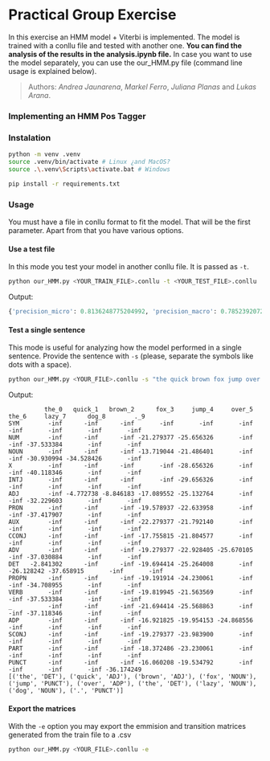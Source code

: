 # Practical Group Exercise

In this exercise an HMM model + Viterbi is implemented. The model is trained with a conllu file and tested with another one. **You can find the analysis of the results in the analysis.ipynb file.** In case you want to use the model separately, you can use the our_HMM.py file (command line usage is explained below).

> Authors: *Andrea Jaunarena*, *Markel Ferro*, *Juliana Planas* and *Lukas Arana*.

### Implementing an HMM Pos Tagger 

### Instalation

```bash
python -m venv .venv
source .venv/bin/activate # Linux ¿and MacOS?
source .\.venv\Scripts\activate.bat # Windows

pip install -r requirements.txt
```

### Usage

You must have a file in conllu format to fit the model. That will be the first parameter. Apart from that you have various options.

#### Use a test file

In this mode you test your model in another conllu file. It is passed as `-t`.

```bash
python our_HMM.py <YOUR_TRAIN_FILE>.conllu -t <YOUR_TEST_FILE>.conllu
```

Output:

```python
{'precision_micro': 0.8136248775204992, 'precision_macro': 0.7852392072793883, 'recall_micro': 0.8136248775204992, 'recall_macro': 0.612734531152367, 'f1_micro': 0.8136248775204992, 'f1_macro': 0.6513179995385716, 'accuracy': 0.8136248775204992}
```

#### Test a single sentence

This mode is useful for analyzing how the model performed in a single sentence. Provide the sentence with `-s` (please, separate the symbols like dots with a space).

```bash
python our_HMM.py <YOUR_FILE>.conllu -s "the quick brown fox jump over the lazy dog ."
```

Output:

```
          the_0   quick_1   brown_2      fox_3     jump_4     over_5      the_6     lazy_7      dog_8        ._9
SYM        -inf      -inf      -inf       -inf       -inf       -inf       -inf       -inf       -inf       -inf
NUM        -inf      -inf      -inf -21.279377 -25.656326       -inf       -inf -37.533384       -inf       -inf
NOUN       -inf      -inf      -inf -13.719044 -21.486401       -inf       -inf -30.930994 -34.528426       -inf
X          -inf      -inf      -inf       -inf -28.656326       -inf       -inf -40.118346       -inf       -inf
INTJ       -inf      -inf      -inf       -inf -29.656326       -inf       -inf       -inf       -inf       -inf
ADJ        -inf -4.772738 -8.846183 -17.089552 -25.132764       -inf       -inf -32.229603       -inf       -inf
PRON       -inf      -inf      -inf -19.578937 -22.633958       -inf       -inf -37.417907       -inf       -inf
AUX        -inf      -inf      -inf -22.279377 -21.792140       -inf       -inf       -inf       -inf       -inf
CCONJ      -inf      -inf      -inf -17.755815 -21.804577       -inf       -inf       -inf       -inf       -inf
ADV        -inf      -inf      -inf -19.279377 -22.928405 -25.670105       -inf -37.030884       -inf       -inf
DET   -2.841302      -inf      -inf -19.694414 -25.264008       -inf -26.128242 -37.658915       -inf       -inf
PROPN      -inf      -inf      -inf -19.191914 -24.230061       -inf       -inf -34.708955       -inf       -inf
VERB       -inf      -inf      -inf -19.819945 -21.563569       -inf       -inf -37.533384       -inf       -inf
_          -inf      -inf      -inf -21.694414 -25.568863       -inf       -inf -37.118346       -inf       -inf
ADP        -inf      -inf      -inf -16.921825 -19.954153 -24.868556       -inf       -inf       -inf       -inf
SCONJ      -inf      -inf      -inf -19.279377 -23.983900       -inf       -inf       -inf       -inf       -inf
PART       -inf      -inf      -inf -18.372486 -23.230061       -inf       -inf       -inf       -inf       -inf
PUNCT      -inf      -inf      -inf -16.060208 -19.534792       -inf       -inf       -inf       -inf -36.174249
[('the', 'DET'), ('quick', 'ADJ'), ('brown', 'ADJ'), ('fox', 'NOUN'), ('jump', 'PUNCT'), ('over', 'ADP'), ('the', 'DET'), ('lazy', 'NOUN'), ('dog', 'NOUN'), ('.', 'PUNCT')]
```

#### Export the matrices

With the `-e` option you may export the emmision and transition matrices generated from the train file to a .csv

```bash
python our_HMM.py <YOUR_FILE>.conllu -e
```